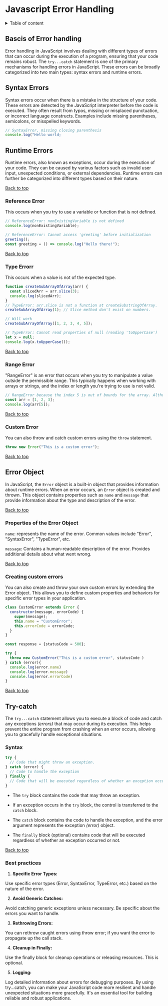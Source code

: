 # Javascript Error Handling

<details>
<summary>Table of content</summary>

- [Bascis of Error handling](#bascis-of-error-handling)
- [Syntax Errors](#syntax-errors)
- [Runtime Errors](#runtime-errors)
  - [Reference Error](#reference-error)
  - [Type Error](#type-error)
  - [Range Error](#range-error)
  - [Custom Error](#custom-error)
- [Error Object](#error-object)
  - [Properties of the Error Object](#properties-of-the-error-object)
  - [Creating custom errors](#creating-custom-errors)
- [Try-catch](#try-catch)
  - [Syntax](#syntax)
  - [Best practices](#best-practices)

</details>

## Bascis of Error handling

Error handling in JavaScript involves dealing with different types of errors that can occur during the execution of a program, ensuring that your code remains robust. The `try...catch` statement is one of the primary mechanisms for handling errors in JavaScript. These errors can be broadly categorized into two main types: syntax errors and runtime errors.

## Syntax Errors

Syntax errors occur when there is a mistake in the structure of your code. These errors are detected by the JavaScript interpreter before the code is executed. They often result from typos, missing or misplaced punctuation, or incorrect language constructs. Examples include missing parentheses, semicolons, or misspelled keywords.

```js
// SyntaxError, missing closing parenthesis
console.log("Hello world;
```

## Runtime Errors

Runtime errors, also known as exceptions, occur during the execution of your code. They can be caused by various factors such as invalid user input, unexpected conditions, or external dependencies. Runtime errors can further be categorized into different types based on their nature.

[Back to top](#javascript-error-handling)

### Reference Error

This occurs when you try to use a variable or function that is not defined.

```js
// ReferenceError: nonExistingVariable is not defined
console.log(nonExistingVariable);

// ReferenceError: Cannot access 'greeting' before initialization
greeting();
const greeting = () => console.log("Hello there!");
```

[Back to top](#javascript-error-handling)

### Type Errorr

This occurs when a value is not of the expected type.

```js
function createSubArrayOfArray(arr) {
  const slicedArr = arr.slice(3);
  console.log(slicedArr);
}
// TypeError: arr.slice is not a function at createSubstringOfArray.
createSubArrayOfArray(1); // Slice method don't exist on numbers.

// Will work
createSubArrayOfArray([1, 2, 3, 4, 5]);

// TypeError: Cannot read properties of null (reading 'toUpperCase')
let x = null;
console.log(x.toUpperCase());
```

[Back to top](#javascript-error-handling)

### Range Error

"RangeError" is an error that occurs when you try to manipulate a value outside the permissible range. This typically happens when working with arrays or strings, and the index or length you're trying to use is not valid.

```js
// RangeError because the index 5 is out of bounds for the array. Although, javascript will try and avoid crashing so it will problably return undefined to you.
const arr = [1, 2, 3];
console.log(arr[5]);
```

[Back to top](#javascript-error-handling)

### Custom Error

You can also throw and catch custom errors using the `throw` statement.

```js
throw new Error("This is a custom error");
```

[Back to top](#javascript-error-handling)

## Error Object

In JavaScript, the `Error` object is a built-in object that provides information about runtime errors. When an error occurs, an `Error` object is created and thrown. This object contains properties such as `name` and `message` that provide information about the type and description of the error.

[Back to top](#javascript-error-handling)

### Properties of the Error Object

`name`: represents the name of the error. Common values include "Error", "SyntaxError", "TypeError", etc.

`message`: Contains a human-readable description of the error. Provides additional details about what went wrong.

[Back to top](#javascript-error-handling)

### Creating custom errors

You can also create and throw your own custom errors by extending the Error object. This allows you to define custom properties and behaviors for specific error types in your application.

```js
class CustomError extends Error {
  constructor(message, errorCode) {
    super(message);
    this.name = "CustomError";
    this.errorCode = errorCode;
  }
}

const response = {statusCode = 500};

try {
  throw new CustomError("This is a custom error", statusCode )
} catch (error){
  console.log(error.name)
  console.log(error.message)
  console.log(error.errorCode)
}
```

[Back to top](#javascript-error-handling)

## Try-catch

The `try...catch` statement allows you to execute a block of code and catch any exceptions _(errors)_ that may occur during its execution. This helps prevent the entire program from crashing when an error occurs, allowing you to gracefully handle exceptional situations.

### Syntax

```js
try {
  // Code that might throw an exception.
} catch (error) {
  // Code to handle the exception
} finally {
  // Code that will be executed regardless of whether an exception occurred or not.
}
```

- The `try` block contains the code that may throw an exception.

- If an exception occurs in the `try` block, the control is transferred to the `catch` block.

- The `catch` block contains the code to handle the exception, and the error argument represents the exception _(error)_ object.

- The `finally` block (optional) contains code that will be executed regardless of whether an exception occurred or not.

[Back to top](#javascript-error-handling)

### Best practices

1. **Specific Error Types:**

Use specific error types (Error, SyntaxError, TypeError, etc.) based on the nature of the error.

2. **Avoid Generic Catches:**

Avoid catching generic exceptions unless necessary. Be specific about the errors you want to handle.

3. **Rethrowing Errors:**

You can rethrow caught errors using throw error; if you want the error to propagate up the call stack.

4. **Cleanup in Finally:**

Use the finally block for cleanup operations or releasing resources. This is optional.

5. **Logging:**

Log detailed information about errors for debugging purposes.
By using try...catch, you can make your JavaScript code more resilient and handle unexpected situations more gracefully. It's an essential tool for building reliable and robust applications.

